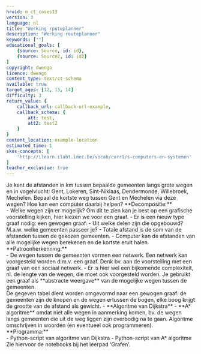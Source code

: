 ```yaml
---
hruid: m_ct_cases13
version: 3
language: nl
title: "Werking rputeplanner"
description: "Werking routeplanner"
keywords: [""]
educational_goals: [
    {source: Source, id: id}, 
    {source: Source2, id: id2}
]
copyright: dwengo
licence: dwengo
content_type: text/ct-schema
available: true
target_ages: [12, 13, 14]
difficulty: 3
return_value: {
    callback_url: callback-url-example,
    callback_schema: {
        att: test,
        att2: test2
    }
}
content_location: example-location
estimated_time: 1
skos_concepts: [
    'http://ilearn.ilabt.imec.be/vocab/curr1/s-computers-en-systemen'
]
teacher_exclusive: true
---
```


<context>
Je kent de afstanden in km tussen bepaalde gemeenten langs grote wegen en in vogelvlucht: Gent, Lokeren, Sint-Niklaas, Dendermonde, Willebroek, Mechelen. Bepaal de kortste weg tussen Gent en Mechelen via deze wegen? Hoe kan een computer daarbij helpen?  
</context>
<decomposition>
**Decompositie:**<br>
- Welke wegen zijn er mogelijk? Om dit te zien kan je best op een grafische voorstelling kijken, hier kiezen we voor een graaf.
    - Er is een nieuw type graaf nodig: een gewogen graaf.
- Uit welke delen zijn die opgebouwd? M.a.w. welke gemeenten passeer je?
- Totale afstand is de som van de afstanden tussen de gekozen gemeenten.
- Computer kan de afstanden van alle mogelijke wegen berekenen en de kortste eruit halen. 
</decomposition>
<patternRecognition>
**Patroonherkenning:**<br>
- De wegen tussen de gemeenten vormen een netwerk. Een netwerk kan voorgesteld worden d.m.v. een graaf. Denk bv. aan de voorstelling met een graaf van een sociaal netwerk. 
- Er is hier wel een bijkomende complexiteit, nl. de lengte van de wegen, die moet ook voorgesteld worden.  
</patternRecognition>
<abstraction>
Je gebruikt een graaf als **abstracte weergave** van de mogelijke wegen tussen de gemeenten.<br>
De gegeven tabel dient worden omgevormd naar een gewogen graaf: de gemeenten zijn de knopen en de wegen ertussen de bogen, elke boog krijgt de grootte van de afstand als gewicht.
</abstraction>
<algorithms>
- **Algoritme van Dijkstra** 
- **A* algoritme** omdat niet alle wegen in aanmerking komen, bv. de wegen langs gemeenten die uit de weg liggen zijn overbodig na te gaan.
Algoritme omschrijven in woorden (en eventueel ook programmeren).  
</algorithms>
<implementation>
**Programma:**<br>
- Python-script van algoritme van Dijkstra
- Python-script van A* algoritme 
Zie hiervoor de notebooks bij het leerpad ‘Grafen’.
</implementation>

